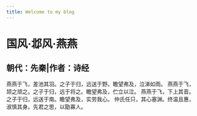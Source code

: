 ```yaml
---
title: Welcome to my blog
---
```


# 国风·邶风·燕燕
## 朝代：先秦|作者：诗经
燕燕于飞，差池其羽。之子于归，远送于野。瞻望弗及，泣涕如雨。
燕燕于飞，颉之颃之。之子于归，远于将之。瞻望弗及，伫立以泣。
燕燕于飞，下上其音。之子于归，远送于南。瞻望弗及，实劳我心。
仲氏任只，其心塞渊。终温且惠，淑慎其身。先君之思，以勖寡人。

